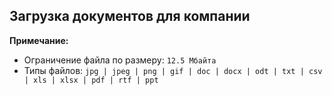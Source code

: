## Загрузка документов для компании

**Примечание:**
* Ограничение файла по размеру: `12.5 Мбайта`
* Типы файлов: `jpg | jpeg | png | gif | doc | docx | odt | txt | csv | xls | xlsx | pdf | rtf | ppt`